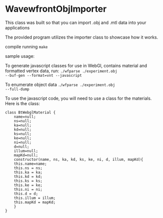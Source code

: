 # WavewfrontObjImporter
This class was built so that you can import .obj and .mtl data into your applications<br>

The provided program utilizes the importer class to showcase how it works.

compile running <code>make</code>

sample usage: 

To generate javascript classes for use in WebGl, contains material and formatted vertex data, run:
<code>./wfparse ./experiment.obj --buf-gen --format=vnt --javascript</code>

To enumerate object data
<code>./wfparse ./experiment.obj --full-dump</code>

To use the javascript code, you will need to use a class for the materials. Here is the class:

```
class BtWebglMaterial {
    name=null;
    ns=null;
    ka=null;
    kd=null;
    ks=null;
    ke=null;
    ni=null;
    d=null;
    illum=null;
    mapKd=null;
    constructor(name, ns, ka, kd, ks, ke, ni, d, illum, mapKd){
	this.name=name;
	this.ns = ns;
	this.ka = ka;
	this.kd = kd;
	this.ks = ks;
	this.ke = ke;
	this.ni = ni;
	this.d = d;
	this.illum = illum;
	this.mapKd = mapKd;
    }
}
```
